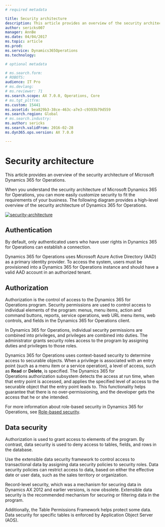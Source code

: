 ```yaml
---
# required metadata

title: Security architecture
description: This article provides an overview of the security architecture of Microsoft Dynamics 365 for Operations.
author: sericks007
manager: AnnBe
ms.date: 04/04/2017
ms.topic: article
ms.prod: 
ms.service: Dynamics365Operations
ms.technology: 

# optional metadata

# ms.search.form: 
# ROBOTS: 
audience: IT Pro
# ms.devlang: 
# ms.reviewer: 71
ms.search.scope: AX 7.0.0, Operations, Core
# ms.tgt_pltfrm: 
ms.custom: 15441
ms.assetid: bea829b3-38ce-463c-a7e3-c9393b79d559
ms.search.region: Global
# ms.search.industry: 
ms.author: sericks
ms.search.validFrom: 2016-02-28
ms.dyn365.ops.version: AX 7.0.0

---
```


# Security architecture

This article provides an overview of the security architecture of Microsoft Dynamics 365 for Operations.

When you understand the security architecture of Microsoft Dynamics 365 for Operations, you can more easily customize security to fit the requirements of your business. The following diagram provides a high-level overview of the security architecture of Dynamics 365 for Operations. 

[![security-architecture](./media/security-architecture.png)](./media/security-architecture.png)

## Authentication
By default, only authenticated users who have user rights in Dynamics 365 for Operations can establish a connection. 

Dynamics 365 for Operations uses Microsoft Azure Active Directory (AAD) as a primary identity provider. To access the system, users must be provisioned into a Dynamics 365 for Operations instance and should have a valid AAD account in an authorized tenant.

## Authorization
Authorization is the control of access to the Dynamics 365 for Operations program. Security permissions are used to control access to individual elements of the program: menus, menu items, action and command buttons, reports, service operations, web URL menu items, web controls, and fields in the Dynamics 365 for Operations client. 

In Dynamics 365 for Operations, individual security permissions are combined into privileges, and privileges are combined into duties. The administrator grants security roles access to the program by assigning duties and privileges to those roles. 

Dynamics 365 for Operations uses context-based security to determine access to securable objects. When a privilege is associated with an entry point (such as a menu item or a service operation), a level of access, such as **Read** or **Delete**, is specified. The Dynamics 365 for Operations authorization subsystem detects the access at run time, when that entry point is accessed, and applies the specified level of access to the securable object that the entry point leads to. This functionality helps guarantee that there is no over-permissioning, and the developer gets the access that he or she intended. 

For more information about role-based security in Dynamics 365 for Operations, see [Role-based security](role-based-security.md).

## Data security
Authorization is used to grant access to elements of the program. By contrast, data security is used to deny access to tables, fields, and rows in the database. 

Use the extensible data security framework to control access to transactional data by assigning data security policies to security roles. Data security policies can restrict access to data, based on either the effective date or user data, such as the sales territory or organization. 

Record-level security, which was a mechanism for securing data in Dynamics AX 2012 and earlier versions, is now obsolete. Extensible data security is the recommended mechanism for securing or filtering data in the program. 

Additionally, the Table Permissions Framework helps protect some data. Data security for specific tables is enforced by Application Object Server (AOS).


